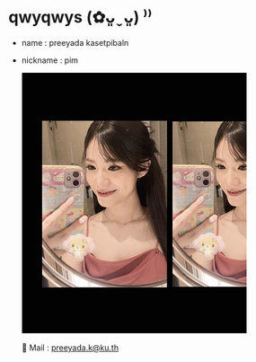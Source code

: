 # qwyqwys (✿ᴗ͈ˬᴗ͈) ⁾⁾
* name : preeyada kasetpibaln
* nickname : pim
  
  ![Profile](profile/profile_icon.png)

  📧 Mail : preeyada.k@ku.th
